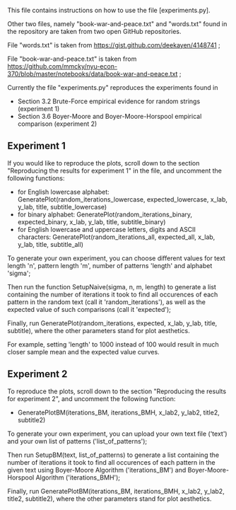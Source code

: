 This file contains instructions on how to use the file [experiments.py].

Other two files, namely "book-war-and-peace.txt" and "words.txt" found in
the repository are taken from two open GitHub repositories.

File "words.txt" is taken from https://gist.github.com/deekayen/4148741 ;

File "book-war-and-peace.txt" is taken from
https://github.com/mmcky/nyu-econ-370/blob/master/notebooks/data/book-war-and-peace.txt ;

Currently the file "experiments.py" reproduces the experiments found in 
* Section 3.2 Brute-Force empirical evidence for random strings (experiment 1)
* Section 3.6 Boyer-Moore and Boyer-Moore-Horspool empirical comparison (experiment 2)

Experiment 1
-------------
If you would like to reproduce the plots, scroll down to the section 
"Reproducing the results for experiment 1" in the file, and uncomment the 
following functions:

* for English lowercase alphabet:
  GeneratePlot(random_iterations_lowercase, expected_lowercase, 
             x_lab, y_lab, title, subtitle_lowercase)
* for binary alphabet:
  GeneratePlot(random_iterations_binary, expected_binary, 
             x_lab, y_lab, title, subtitle_binary)
* for English lowercase and uppercase letters, digits and ASCII characters:
  GeneratePlot(random_iterations_all, expected_all, 
             x_lab, y_lab, title, subtitle_all)

To generate your own experiment, you can choose different values for 
text length 'n', pattern length 'm', number of patterns 'length' and alphabet 'sigma';

Then run the function SetupNaive(sigma, n, m, length) to generate a list containing 
the number of iterations it took to find all occurences of each pattern in 
the random text (call it 'random_iterations'), as well as the expected value of such 
comparisons (call it 'expected');

Finally, run GeneratePlot(random_iterations, expected, x_lab, y_lab, title, subtitle),
where the other parameters stand for plot aesthetics.

For example, setting 'length' to 1000 instead of 100 would result in much closer sample
mean and the expected value curves.


Experiment 2
-------------
To reproduce the plots, scroll down to the section 
"Reproducing the results for experiment 2", and uncomment the following function:

* GeneratePlotBM(iterations_BM, iterations_BMH, x_lab2, y_lab2, title2, subtitle2)

To generate your own experiment, you can upload your own text file ('text') and 
your own list of patterns ('list_of_patterns');

Then run SetupBM(text, list_of_patterns) to generate a list containing 
the number of iterations it took to find all occurences of each pattern in 
the given text using Boyer-Moore Algorithm ('iterations_BM') and 
Boyer-Moore-Horspool Algorithm ('iterations_BMH');

Finally, run GeneratePlotBM(iterations_BM, iterations_BMH, x_lab2, y_lab2, 
title2, subtitle2), where the other parameters stand for plot aesthetics.




